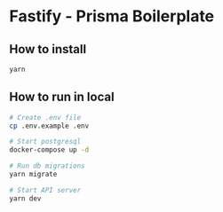 # Fastify - Prisma Boilerplate

## How to install

```bash
yarn
```

## How to run in local

```bash
# Create .env file
cp .env.example .env

# Start postgresql
docker-compose up -d

# Run db migrations
yarn migrate

# Start API server
yarn dev
```
